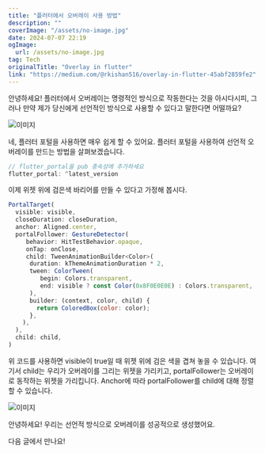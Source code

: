 ```yaml
---
title: "플러터에서 오버레이 사용 방법"
description: ""
coverImage: "/assets/no-image.jpg"
date: 2024-07-07 22:19
ogImage:
  url: /assets/no-image.jpg
tag: Tech
originalTitle: "Overlay in flutter"
link: "https://medium.com/@rkishan516/overlay-in-flutter-45abf2859fe2"
---
```


안녕하세요! 플러터에서 오버레이는 명령적인 방식으로 작동한다는 것을 아시다시피, 그러나 만약 제가 당신에게 선언적인 방식으로 사용할 수 있다고 말한다면 어떨까요?

![이미지](https://miro.medium.com/v2/resize:fit:996/1*VnOvOp07Y--0x3SoJNTaHg.gif)

네, 플러터 포털을 사용하면 매우 쉽게 할 수 있어요. 플러터 포털을 사용하여 선언적 오버레이를 만드는 방법을 살펴보겠습니다.

```js
// flutter_portal을 pub 종속성에 추가하세요
flutter_portal: ^latest_version
```

<div class="content-ad"></div>

이제 위젯 위에 검은색 바리어를 만들 수 있다고 가정해 봅시다.

```js
PortalTarget(
  visible: visible,
  closeDuration: closeDuration,
  anchor: Aligned.center,
  portalFollower: GestureDetector(
     behavior: HitTestBehavior.opaque,
     onTap: onClose,
     child: TweenAnimationBuilder<Color>(
      duration: kThemeAnimationDuration * 2,
      tween: ColorTween(
         begin: Colors.transparent,
         end: visible ? const Color(0x8F0E0E0E) : Colors.transparent,
      ),
      builder: (context, color, child) {
        return ColoredBox(color: color);
      },
    ),
  ),
  child: child,
)
```

위 코드를 사용하면 visible이 true일 때 위젯 위에 검은 색을 겹쳐 놓을 수 있습니다. 여기서 child는 우리가 오버레이를 그리는 위젯을 가리키고, portalFollower는 오버레이로 동작하는 위젯을 가리킵니다. Anchor에 따라 portalFollower를 child에 대해 정렬할 수 있습니다.

![이미지](https://miro.medium.com/v2/resize:fit:1000/1*4MW3FF2xspdPHLlbu-1Zcw.gif)

<div class="content-ad"></div>

안녕하세요! 우리는 선언적 방식으로 오버레이를 성공적으로 생성했어요.

다음 글에서 만나요!
